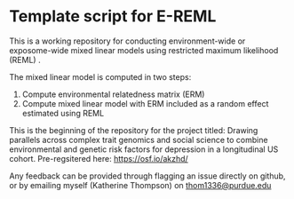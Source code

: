 # Template script for E-REML

This is a working repository for conducting environment-wide or exposome-wide mixed linear models using restricted maximum likelihood (REML) . 

The mixed linear model is computed in two steps: 

1. Compute environmental relatedness matrix (ERM)
2. Compute mixed linear model with ERM included as a random effect estimated using REML

This is the beginning of the repository for the project titled: Drawing parallels across complex trait genomics and social science to combine environmental and genetic risk factors for depression in a longitudinal US cohort. Pre-regsitered here: https://osf.io/akzhd/ 

Any feedback can be provided through flagging an issue directly on github, or by emailing myself (Katherine Thompson) on thom1336@purdue.edu